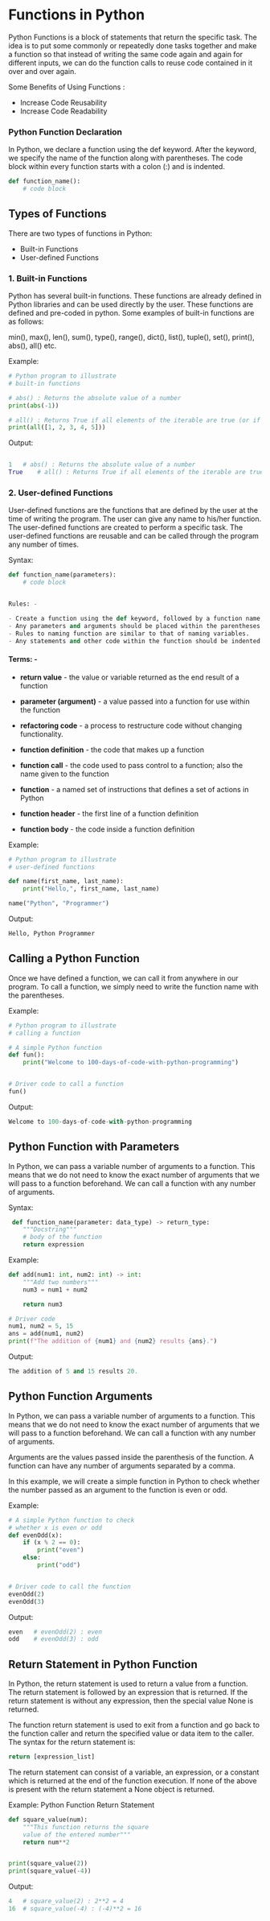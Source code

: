 # Functions in Python

Python Functions is a block of statements that return the specific task. The idea is to put some commonly or repeatedly done tasks together and make a function so that instead of writing the same code again and again for different inputs, we can do the function calls to reuse code contained in it over and over again.

Some Benefits of Using Functions :

- Increase Code Reusability
- Increase Code Readability

### Python Function Declaration

In Python, we declare a function using the def keyword. After the keyword, we specify the name of the function along with parentheses. The code block within every function starts with a colon (:) and is indented.

```python
def function_name():
    # code block
```

## Types of Functions

There are two types of functions in Python:

- Built-in Functions
- User-defined Functions

### 1. Built-in Functions

Python has several built-in functions. These functions are already defined in Python libraries and can be used directly by the user.
These functions are defined and pre-coded in python. Some examples of built-in functions are as follows:

min(), max(), len(), sum(), type(), range(), dict(), list(), tuple(), set(), print(), abs(), all() etc.

Example:

```python
# Python program to illustrate
# built-in functions

# abs() : Returns the absolute value of a number
print(abs(-1))

# all() : Returns True if all elements of the iterable are true (or if the iterable is empty).
print(all([1, 2, 3, 4, 5]))
```

Output:

```python

1   # abs() : Returns the absolute value of a number
True    # all() : Returns True if all elements of the iterable are true (or if the iterable is empty).
```

### 2. User-defined Functions

User-defined functions are the functions that are defined by the user at the time of writing the program. The user can give any name to his/her function. The user-defined functions are created to perform a specific task. The user-defined functions are reusable and can be called through the program any number of times.

Syntax:

```python
def function_name(parameters):
    # code block


Rules: -

- Create a function using the def keyword, followed by a function name, followed by a paranthesis (()) and a colon(:).
- Any parameters and arguments should be placed within the parentheses.
- Rules to naming function are similar to that of naming variables.
- Any statements and other code within the function should be indented.

```

#### Terms: -

- **return value** - the value or variable returned as the end result of a function

- **parameter (argument)** -  a value passed into a function for use within the function

- **refactoring code** - a process to restructure code without changing functionality.

- **function definition** - the code that makes up a function

- **function call** - the code used to pass control to a function; also the name given to the function

- **function** - a named set of instructions that defines a set of actions in Python

- **function header** - the first line of a function definition

- **function body** - the code inside a function definition

Example:

```python
# Python program to illustrate
# user-defined functions

def name(first_name, last_name):
    print("Hello,", first_name, last_name)

name("Python", "Programmer")
```

Output:

```python
Hello, Python Programmer
```

## Calling a  Python Function

Once we have defined a function, we can call it from anywhere in our program. To call a function, we simply need to write the function name with the parentheses.

Example:

```python
# Python program to illustrate
# calling a function

# A simple Python function
def fun():
    print("Welcome to 100-days-of-code-with-python-programming")


# Driver code to call a function
fun()
```

Output:

```python
Welcome to 100-days-of-code-with-python-programming
```

## Python Function with Parameters

In Python, we can pass a variable number of arguments to a function. This means that we do not need to know the exact number of arguments that we will pass to a function beforehand. We can call a function with any number of arguments.

Syntax:

```python
 def function_name(parameter: data_type) -> return_type:
    """Docstring"""
    # body of the function
    return expression
```

Example:

```python
def add(num1: int, num2: int) -> int:
    """Add two numbers"""
    num3 = num1 + num2

    return num3

# Driver code
num1, num2 = 5, 15
ans = add(num1, num2)
print(f"The addition of {num1} and {num2} results {ans}.")
```

Output:

```python
The addition of 5 and 15 results 20.
```

## Python Function Arguments

In Python, we can pass a variable number of arguments to a function. This means that we do not need to know the exact number of arguments that we will pass to a function beforehand. We can call a function with any number of arguments.

Arguments are the values passed inside the parenthesis of the function. A function can have any number of arguments separated by a comma.

In this example, we will create a simple function in Python to check whether the number passed as an argument to the function is even or odd.

Example:

```python
# A simple Python function to check
# whether x is even or odd
def evenOdd(x):
    if (x % 2 == 0):
        print("even")
    else:
        print("odd")


# Driver code to call the function
evenOdd(2)
evenOdd(3)
```

Output:

```python
even   # evenOdd(2) : even
odd    # evenOdd(3) : odd
```

## Return Statement in Python Function

In Python, the return statement is used to return a value from a function. The return statement is followed by an expression that is returned. If the return statement is without any expression, then the special value None is returned.

The function return statement is used to exit from a function and go back to the function caller and return the specified value or data item to the caller. The syntax for the return statement is:

```python
return [expression_list]
```

The return statement can consist of a variable, an expression, or a constant which is returned at the end of the function execution. If none of the above is present with the return statement a None object is returned.

Example: Python Function Return Statement

```python
def square_value(num):
    """This function returns the square
    value of the entered number"""
    return num**2


print(square_value(2))
print(square_value(-4))
```

Output:

```python
4   # square_value(2) : 2**2 = 4
16  # square_value(-4) : (-4)**2 = 16
```